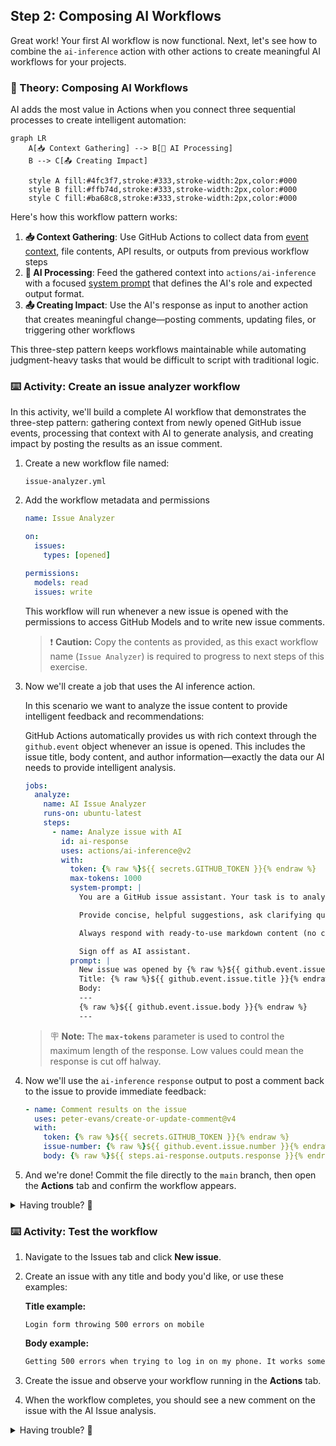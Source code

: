 ## Step 2: Composing AI Workflows

Great work! Your first AI workflow is now functional. Next, let's see how to combine the `ai-inference` action with other actions to create meaningful AI workflows for your projects.

### 📖 Theory: Composing AI Workflows

AI adds the most value in Actions when you connect three sequential processes to create intelligent automation:

```mermaid
graph LR
    A[📥 Context Gathering] --> B[🤖 AI Processing]
    B --> C[📤 Creating Impact]

    style A fill:#4fc3f7,stroke:#333,stroke-width:2px,color:#000
    style B fill:#ffb74d,stroke:#333,stroke-width:2px,color:#000
    style C fill:#ba68c8,stroke:#333,stroke-width:2px,color:#000
```

Here's how this workflow pattern works:

1. **📥 Context Gathering**: Use GitHub Actions to collect data from [event context](https://docs.github.com/en/actions/learn-github-actions/contexts#github-context), file contents, API results, or outputs from previous workflow steps
1. **🤖 AI Processing**: Feed the gathered context into `actions/ai-inference` with a focused [system prompt](https://github.com/actions/ai-inference#system-prompts) that defines the AI's role and expected output format.
1. **📤 Creating Impact**: Use the AI's response as input to another action that creates meaningful change—posting comments, updating files, or triggering other workflows

This three-step pattern keeps workflows maintainable while automating judgment-heavy tasks that would be difficult to script with traditional logic.

### ⌨️ Activity: Create an issue analyzer workflow

In this activity, we'll build a complete AI workflow that demonstrates the three-step pattern: gathering context from newly opened GitHub issue events, processing that context with AI to generate analysis, and creating impact by posting the results as an issue comment.

1. Create a new workflow file named:

    ```text
    issue-analyzer.yml
    ```

1. Add the workflow metadata and permissions

   ```yaml
   name: Issue Analyzer

   on:
     issues:
       types: [opened]

   permissions:
     models: read
     issues: write
   ```

   This workflow will run whenever a new issue is opened with the permissions to access GitHub Models and to write new issue comments.

   > ❗ **Caution:** Copy the contents as provided, as this exact workflow name (`Issue Analyzer`) is required to progress to next steps of this exercise.

1. Now we'll create a job that uses the AI inference action.

   In this scenario we want to analyze the issue content to provide intelligent feedback and recommendations:

   GitHub Actions automatically provides us with rich context through the `github.event` object whenever an issue is opened. This includes the issue title, body content, and author information—exactly the data our AI needs to provide intelligent analysis.

   ```yaml
   jobs:
     analyze:
       name: AI Issue Analyzer
       runs-on: ubuntu-latest
       steps:
         - name: Analyze issue with AI
           id: ai-response
           uses: actions/ai-inference@v2
           with:
             token: {% raw %}${{ secrets.GITHUB_TOKEN }}{% endraw %}
             max-tokens: 1000
             system-prompt: |
               You are a GitHub issue assistant. Your task is to analyze newly opened issues.

               Provide concise, helpful suggestions, ask clarifying questions and identify any missing information that would help resolve the issue faster.

               Always respond with ready-to-use markdown content (no code blocks) that can be posted directly as an issue comment.

               Sign off as AI assistant.
             prompt: |
               New issue was opened by {% raw %}${{ github.event.issue.user.login }}{% endraw %}
               Title: {% raw %}${{ github.event.issue.title }}{% endraw %}
               Body:
               ---
               {% raw %}${{ github.event.issue.body }}{% endraw %}
               ---
   ```


   > 🪧 **Note:** The **`max-tokens`** parameter is used to control the maximum length of the response. Low values could mean the response is cut off halway.

1. Now we'll use the `ai-inference` `response` output to post a comment back to the issue to provide immediate feedback:

   ```yaml
   - name: Comment results on the issue
     uses: peter-evans/create-or-update-comment@v4
     with:
       token: {% raw %}${{ secrets.GITHUB_TOKEN }}{% endraw %}
       issue-number: {% raw %}${{ github.event.issue.number }}{% endraw %}
       body: {% raw %}${{ steps.ai-response.outputs.response }}{% endraw %}

   ```

1. And we're done! Commit the file directly to the `main` branch, then open the **Actions** tab and confirm the workflow appears.

<details>
<summary>Having trouble? 🤷</summary><br/>

- If the action does not appear in the **Actions** tab verify you put it in `.github/workflows/` directory with `.yml` extension

</details>

### ⌨️ Activity: Test the workflow

1. Navigate to the Issues tab and click **New issue**.
1. Create an issue with any title and body you'd like, or use these examples:

   **Title example:**

   ```text
   Login form throwing 500 errors on mobile
   ```

   **Body example:**

   ```markdown
   Getting 500 errors when trying to log in on my phone. It works sometimes but not always.
   ```

1. Create the issue and observe your workflow running in the **Actions** tab.
1. When the workflow completes, you should see a new comment on the issue with the AI Issue analysis.

<details>
<summary>Having trouble? 🤷</summary><br/>

- If the workflow didn’t run, confirm the trigger is `issues: [opened]` and you created a new issue (not edited an existing one).
- If the workflow failed to parse, check that the YAML indentation is correct and that all required fields are present.

</details>
